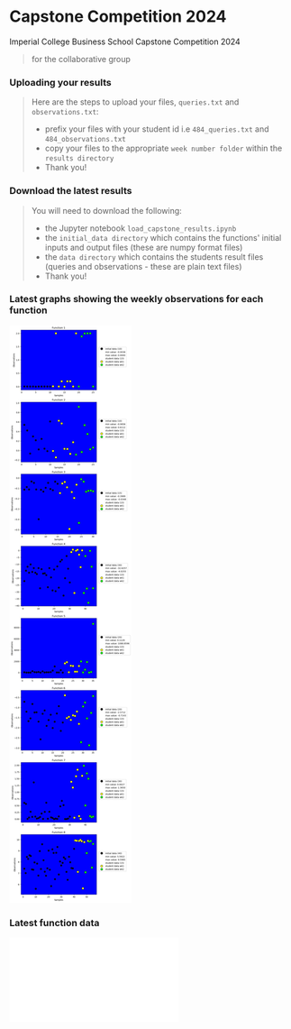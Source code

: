 # Capstone Competition 2024
 Imperial College Business School Capstone Competition 2024
> for the collaborative group

### Uploading your results
> Here are the steps to upload your files, `queries.txt` and `observations.txt`:
> - prefix your files with your student id i.e `484_queries.txt` and `484_observations.txt`
> - copy your files to the appropriate `week number folder` within the `results directory`
> - Thank you!


### Download the latest results
> You will need to download the following:
> - the Jupyter notebook `load_capstone_results.ipynb`
> - the `initial_data directory` which contains the functions' initial inputs and output files (these are numpy format files)
> - the `data directory` which contains the students result files (queries and observations - these are plain text files)
> - Thank you!


### Latest graphs showing the weekly observations for each function

![Graph Functions 1 - 8](docs/images/graph_240130_1955.jpg?raw=true "Functions 1 - 8")

### Latest function data

![Function data](docs/function_data.txt "Function data")